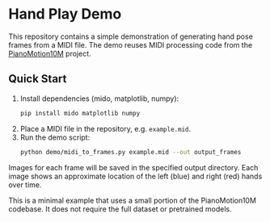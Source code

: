 # Hand Play Demo

This repository contains a simple demonstration of generating hand pose frames from a MIDI file. The demo reuses MIDI processing code from the [PianoMotion10M](https://github.com/agnJason/PianoMotion10M) project.

## Quick Start

1. Install dependencies (mido, matplotlib, numpy):
   ```bash
   pip install mido matplotlib numpy
   ```
2. Place a MIDI file in the repository, e.g. `example.mid`.
3. Run the demo script:
   ```bash
   python demo/midi_to_frames.py example.mid --out output_frames
   ```

Images for each frame will be saved in the specified output directory. Each image shows an approximate location of the left (blue) and right (red) hands over time.

This is a minimal example that uses a small portion of the PianoMotion10M codebase. It does not require the full dataset or pretrained models.
